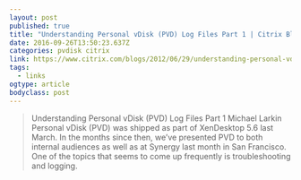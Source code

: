 ```yaml
---
layout: post
published: true
title: "Understanding Personal vDisk (PVD) Log Files Part 1 | Citrix Blogs"
date: 2016-09-26T13:50:23.637Z
categories: pvdisk citrix 
link: https://www.citrix.com/blogs/2012/06/29/understanding-personal-vdisk-pvd-log-files-part-1/
tags:
  - links
ogtype: article
bodyclass: post
---
```


> Understanding Personal vDisk (PVD) Log Files Part 1
 Michael Larkin
Personal vDisk (PVD) was shipped as part of XenDesktop 5.6 last March. In the months since then, we’ve presented PVD to both internal audiences as well as at Synergy last month in San Francisco. One of the topics that seems to come up frequently is troubleshooting and logging.
